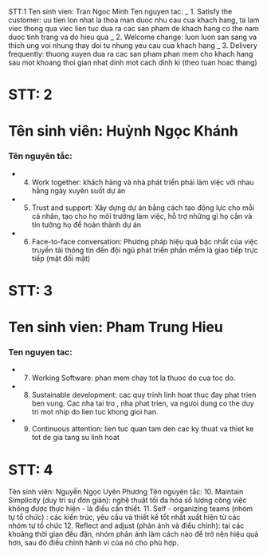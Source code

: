 STT:1
Ten sinh vien: Tran Ngoc Minh
Ten nguyen tac:
_ 1. Satisfy the customer: uu tien lon nhat la thoa man duoc nhu cau cua khach hang, ta lam viec thong qua viec lien tuc dua ra cac san pham de khach hang co the nam duoc tinh trang va do hieu qua
_ 2. Welcome change: luon luon san sang va thich ung voi nhung thay doi tu nhung yeu cau cua khach hang
_ 3. Delivery frequently: thuong xuyen dua ra cac san pham phan mem cho khach hang sau mot khoang thoi gian nhat dinh mot cach dinh ki (theo tuan hoac thang)

# STT: 2
# Tên sinh viên: Huỳnh Ngọc Khánh
### Tên nguyên tắc:
- 4. Work together: khách hàng và nhà phát triển phải làm việc với nhau hằng ngày xuyên suốt dự án
- 5. Trust and support: Xây dựng dự án bằng cách tạo động lực cho mỗi cá nhân, tạo cho họ môi trường làm việc, hỗ trợ những gì họ cần và tin tưởng họ để hoàn thành dự án
- 6. Face-to-face conversation: Phương pháp hiệu quả bậc nhất của việc truyền tải thông tin đến đội ngũ phát triển phần mềm là giao tiếp trực tiếp (mặt đối mặt)

# STT: 3
# Ten sinh vien: Pham Trung Hieu
### Ten nguyen tac:
- 7. Working Software: phan mem chay tot la thuoc do cua toc do.
- 8. Sustainable development: cac quy trinh linh hoat thuc đay phat trien ben vung. Cac nha tai tro , nha phat trien, va ngưoi dung co the duy tri mot nhip do lien tuc khong gioi han.
- 9. Continuous attention: lien tuc quan tam den cac ky thuat va thiet ke tot de gia tang su linh hoat

# STT: 4
Tên sinh viên: Nguyễn Ngọc Uyên Phương 
Tên nguyên tắc:
10. Maintain Simplicity (duy trì sự đơn giản): nghệ thuật tối đa hóa số lượng công việc không được thực hiện - là điều cần thiết.
11. Self - organizing teams (nhóm tự tổ chức)  : các kiến trúc, yêu cầu và thiết kế tốt nhất xuất hiện từ các nhóm tự tổ chức
12. Reflect and adjust (phản ánh và điều chỉnh): tại các khoảng thời gian đều đặn, nhóm phản ánh làm cách nào để trở nên hiệu quả hơn, sau đó điều chỉnh hành vi của nó cho phù hợp.
